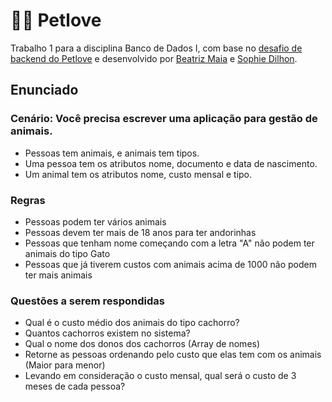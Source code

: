 # 🐕‍🦺 Petlove

Trabalho 1 para a disciplina Banco de Dados I, com base no [desafio de backend do Petlove](https://github.com/petlove/vagas/tree/master/backend-ruby) e desenvolvido por [Beatriz Maia](https://github.com/beamaia) e [Sophie Dilhon](https://github.com/AHalic).

## Enunciado 
### Cenário: Você precisa escrever uma aplicação para gestão de animais.
- Pessoas tem animais, e animais tem tipos.
- Uma pessoa tem os atributos nome, documento e data de nascimento.
- Um animal tem os atributos nome, custo mensal e tipo.

### Regras
- Pessoas podem ter vários animais
- Pessoas devem ter mais de 18 anos para ter andorinhas
- Pessoas que tenham nome começando com a letra "A" não podem ter animais do tipo Gato
- Pessoas que já tiverem custos com animais acima de 1000 não podem ter mais animais

### Questões a serem respondidas
- Qual é o custo médio dos animais do tipo cachorro?
- Quantos cachorros existem no sistema?
- Qual o nome dos donos dos cachorros (Array de nomes)
- Retorne as pessoas ordenando pelo custo que elas tem com os animais (Maior para menor)
- Levando em consideração o custo mensal, qual será o custo de 3 meses de cada pessoa?
